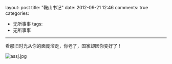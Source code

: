 layout: post
title: "鞍山书记"
date: 2012-09-21 12:46
comments: true
categories: 
  - 无所事事
tags: 
  - 无所事事
---

看那旧时光从你的面庞溜走，你老了，国家却因你变好了！

![assj.jpg](/media/assj.jpg)

